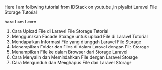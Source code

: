 Here I am following tutorial from IDStack on youtube ,in plyalist Laravel File Storage Tutorial

here I am Learn 
1. Cara Upload File di Laravel File Storage Tutorial
2. Menggunakan Facade Storage untuk upload File di Laravel Tutorial
3. Mendapatkan Informasi File yang diunggah Laravel File Storage
4. Menampilkan Folder dan Files di dalam Laravel dengan File Storage
5. Menampilkan File ke dalam Browser dari Storage Laravel
6. Cara Menyalin dan Memindahkan File dengan Laravel Storage
7. Cara Mengunduh dan Menghapus File dari Laravel Storage